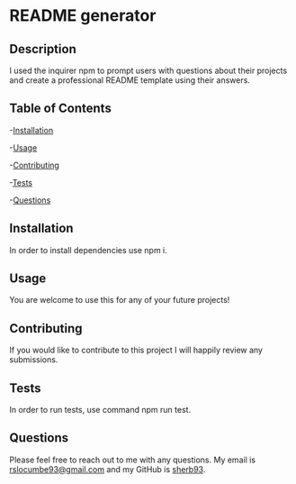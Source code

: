 # README generator

## Description
I used the inquirer npm to prompt users with questions about their projects and create a professional README template using their answers.

## Table of Contents
-[Installation](#installation)

-[Usage](#usage)

-[Contributing](#contributing)

-[Tests](#tests)

-[Questions](#questions)

## Installation
In order to install dependencies use npm i.

## Usage
You are welcome to use this for any of your future projects!

## Contributing
If you would like to contribute to this project I will happily review any submissions.

## Tests
In order to run tests, use command npm run test.

## Questions
Please feel free to reach out to me with any questions. My email is rslocumbe93@gmail.com and my GitHub is [sherb93](https://github.com/sherb93).

